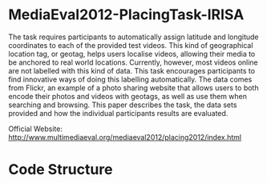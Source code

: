 MediaEval2012-PlacingTask-IRISA
===============================

The task requires participants to automatically assign latitude and longitude coordinates to each of the provided test videos. This kind of geographical location tag, or geotag, helps users localise videos, allowing their media to be anchored to real world locations. Currently, however, most videos online are not labelled with this kind of data. This task encourages participants to find innovative ways of doing this labelling automatically. The data comes from Flickr, an example of a photo sharing website that allows users to both encode their photos and videos with geotags, as well as use them when searching and browsing. This paper describes the task, the data sets provided and how the individual participants results are evaluated.

Official Website: http://www.multimediaeval.org/mediaeval2012/placing2012/index.html


Code Structure
===============================
